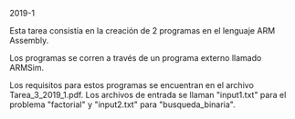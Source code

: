 
2019-1

Esta tarea consistía en la creación de 2 programas en el lenguaje ARM Assembly.

Los programas se corren a través de un programa externo llamado ARMSim.

Los requisitos para estos programas se encuentran en el archivo Tarea_3_2019_1.pdf. Los archivos de entrada se llaman "input1.txt" para el problema "factorial" y "input2.txt" para "busqueda_binaria".